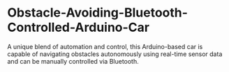 # Obstacle-Avoiding-Bluetooth-Controlled-Arduino-Car
A unique blend of automation and control, this Arduino-based car is capable of navigating obstacles autonomously using real-time sensor data and can be manually controlled via Bluetooth. 
